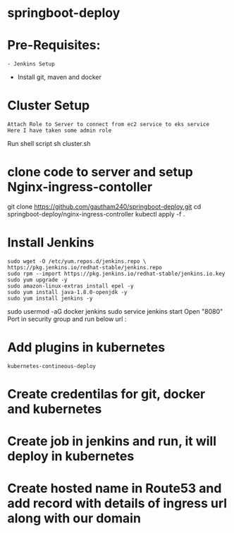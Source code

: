 # springboot-deploy

# Pre-Requisites:
	- Jenkins Setup
  - Install git, maven and docker
	
# Cluster Setup
	Attach Role to Server to connect from ec2 service to eks service
	Here I have taken some admin role 
  Run shell script 
	sh cluster.sh
# clone code to server and setup Nginx-ingress-contoller
  git clone https://github.com/gautham240/springboot-deploy.git
  cd springboot-deploy/nginx-ingress-controller
  kubectl apply -f .
# Install Jenkins
	sudo wget -O /etc/yum.repos.d/jenkins.repo \
    https://pkg.jenkins.io/redhat-stable/jenkins.repo
	sudo rpm --import https://pkg.jenkins.io/redhat-stable/jenkins.io.key
	sudo yum upgrade -y
	sudo amazon-linux-extras install epel -y
    sudo yum install java-1.8.0-openjdk -y
	sudo yum install jenkins -y
  sudo usermod -aG docker jenkins
	sudo service jenkins start
  Open "8080" Port in security group and run below url
	<Public-IP>:<Port>
# Add plugins in kubernetes
    kubernetes-contineous-deploy
# Create credentilas for git, docker and kubernetes
# Create job in jenkins and run, it will deploy in kubernetes
# Create hosted name in Route53 and add record with details of ingress url along with our domain
